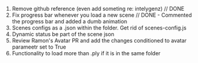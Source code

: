 1. Remove github reference (even add someting re: intelygenz) // DONE
2. Fix progress bar whenever you load a new scene // DONE - Commented the progress bar and added a dumb animation
3. Scenes configs as a .json within the folder. Get rid of scenes-config.js
4. Dynamic status be part of the scene json
5. Review Ramon's Avatar PR and add the changes conditioned to avatar parameetr set to True  
6. Functionality to load more than .ply if it is in the same folder